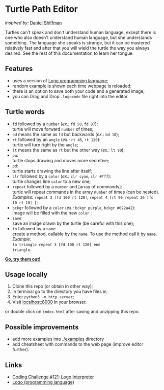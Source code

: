# Turtle Path Editor

_inspired by:_ [Daniel Shiffman](https://github.com/shiffman)

Turtles can't speak and don't understand human language, except there is one who also doesn't understand human language, but she understands something. The language she speaks is strange, but it can be mastered relatively fast and after that you will wield the turtle the way you always desired. See the rest of this documentation to learn her tongue.

## Features

- uses a version of [Logo programming language](https://en.wikipedia.org/wiki/Logo_(programming_language));
- random [example](./examples) is shown each time webpage is reloaded;
- there is an option to save both your code and a generated image;
- you can Drag and Drop `.logocode` file right into the editor.

## Turtle words


- `fd` followed by a `number` (_ex.:_ `fd 50`, `fd 87`):<br>turtle will move forward `number` of times;
- `bd` means the same as `fd` but backwards (_ex.:_ `bd 10`);
- `rt` followed by an `angle` (_ex.:_ `rt 45`, `rt 120`):<br>turtle will turn right by the `angle`;
- `lt` means the same as `rt` but the other way (_ex.:_ `lt 90`);
- `pu`:<br>turtle stops drawing and moves more secretive;
- `pd`:<br>turtle starts drawing the line after itself;
- `clr` followed by a `color` (_ex.:_ `clr cyan`, `clr #fff`):<br>turtle changes line `color` to a new one;
- `repeat` followed by a `number` and \[array of commands\]:<br>turtle will repeat commands in the array `number` of times (can be nested).<br>_Examples:_ `repeat 3 [fd 100 rt 120]`, `repeat 4 [rt 90 repeat 36 [fd 10 rt 10] ]`;
- `bckgr` followed by a `color` (_ex.:_ `bckgr purple`, `bckgr #022a42`):<br>image will be filled with the new `color` ;
- `save`:<br>save an image drawn by the turtle (be careful with this one);
- `to` followed by a `name`:<br>create a method, callable by the `name`. To use the method call it by `name`.<br>_Example:_<br>`to triangle repeat 3 [fd 100 rt 120] end`<br>`triangle`.

[**Go, try them out!**](https://fabritsius.github.io/logo-code-editor/)

## Usage locally

1. Clone this repo (or obtain in other way);
2. In terminal go to the directory you have files in;
3. Enter `python3 -m http.server`;
4. Visit [localhost:8000](http://localhost:8000) in your browser.

  or double click on `index.html` after saving and unzipping this repo.

## Possible improvements

- add more examples into [./examples](./examples) directory
- add cheatsheet with commands to the web page (improve editor further).

## Links

- [Coding Challenge #121: Logo Interpreter](https://www.youtube.com/watch?v=i-k04yzfMpw)
- [Logo (programming language)](https://en.wikipedia.org/wiki/Logo_(programming_language))